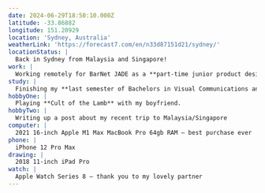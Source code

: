 ```yaml
---
date: 2024-06-29T18:50:10.000Z
latitude: -33.86882
longitude: 151.20929
location: 'Sydney, Australia'
weatherLink: 'https://forecast7.com/en/n33d87151d21/sydney/'
locationStatus: |
  Back in Sydney from Malaysia and Singapore!
work: |
  Working remotely for BarNet JADE as a **part-time junior product designer** until the end of July. Starting my new job at Digizoo on the 1st of July.
study: |
  Finishing my **last semester of Bachelors in Visual Communications and International Studies** at UTS.
hobbyOne: |
  Playing **Cult of the Lamb** with my boyfriend.
hobbyTwo: |
  Writing up a post about my recent trip to Malaysia/Singapore
computer: |
  2021 16-inch Apple M1 Max MacBook Pro 64gb RAM – best purchase ever
phone: |
  iPhone 12 Pro Max
drawing: |
  2018 11-inch iPad Pro
watch: |
  Apple Watch Series 8 – thank you to my lovely partner
---
```


